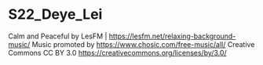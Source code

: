 # S22_Deye_Lei

Calm and Peaceful by LesFM | https://lesfm.net/relaxing-background-music/
Music promoted by https://www.chosic.com/free-music/all/
Creative Commons CC BY 3.0
https://creativecommons.org/licenses/by/3.0/
 
